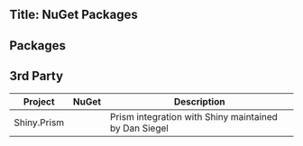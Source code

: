 Title: NuGet Packages
---

## Packages
<?! NugetPage /?>

## 3rd Party
|Project|NuGet|Description|
|-------|-----|-----------|
|Shiny.Prism| <?# NugetShield "Shiny.Prism" /?>| Prism integration with Shiny maintained by Dan Siegel|
